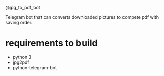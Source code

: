 @jpg_to_pdf_bot

Telegram bot that can converts downloaded pictures to compete pdf with saving order.

# requirements to build
- python 3
- jpg2pdf
- python-telegram-bot
